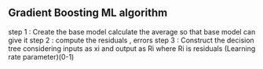 ## Gradient Boosting ML algorithm

step 1 : Create the base model
        calculate the average so that base model can give it 
step 2 : compute the residuals , errors
step 3 : Construct the decision tree considering inputs as xi and output as Ri where Ri is residuals
        (Learning rate parameter)(0-1)